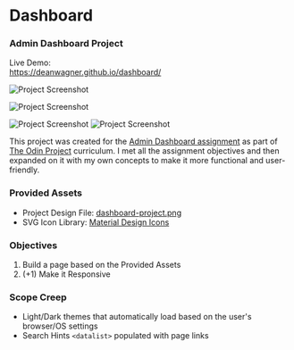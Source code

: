 # Dashboard
### Admin Dashboard Project

Live Demo:  
https://deanwagner.github.io/dashboard/

![Project Screenshot](https://deanwagner.github.io/dashboard/img/dashboard-pc-light.png)

![Project Screenshot](https://deanwagner.github.io/dashboard/img/dashboard-pc-dark.png)


![Project Screenshot](https://deanwagner.github.io/dashboard/img/dashboard-mobile-light.png) ![Project Screenshot](https://deanwagner.github.io/dashboard/img/dashboard-mobile-dark.png)

This project was created for the [Admin Dashboard assignment](https://www.theodinproject.com/paths/full-stack-javascript/courses/intermediate-html-and-css/lessons/admin-dashboard) as part of [The Odin Project](https://www.theodinproject.com) curriculum. I met all the assignment objectives and then expanded on it with my own concepts to make it more functional and user-friendly.

### Provided Assets

* Project Design File: [dashboard-project.png](https://cdn.statically.io/gh/TheOdinProject/curriculum/main/html_css/grid-lessons/project-dashboard/dashboard-project.png)
* SVG Icon Library: [Material Design Icons](https://materialdesignicons.com/)

### Objectives

1. Build a page based on the Provided Assets
2. (+1) Make it Responsive

### Scope Creep

* Light/Dark themes that automatically load based on the user's browser/OS settings
* Search Hints `<datalist>` populated with page links